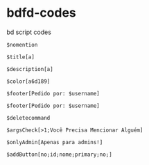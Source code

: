 # bdfd-codes
bd script codes

```bd
$nomention
```

```bd
$title[a]
```

```bd
$description[a]
```

```bd
$color[a6d189]
```

```bd
$footer[Pedido por: $username]
```

```bd
$footer[Pedido por: $username]
```

```bd
$deletecommand
```

```bd
$argsCheck[>1;Você Precisa Mencionar Alguém]
```

```bd
$onlyAdmin[Apenas para admins!]
```

```bd
$addButton[no;id;nome;primary;no;]
```
